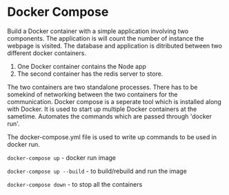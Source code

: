 # Docker Compose

Build a Docker container with a simple application involving two components.
The application is will count the number of instance the webpage is visited. 
The database and application is ditributed between two different docker containers.

1. One Docker container contains the Node app
2. The second container has the redis server to store.

The two containers are two standalone processes. There has to be somekind of networking between the two containers for the communication.
Docker compose is a seperate tool which is installed along with Docker. It is used to start up multiple Docker containers at the sametime. Automates the commands which are passed through 'docker run'.

The docker-compose.yml file is used to write up commands to be used in docker run.

```docker-compose up``` - docker run image

```docker-compose up --build``` - to build/rebuild and run the image

```docker-compose down``` - to stop all the containers